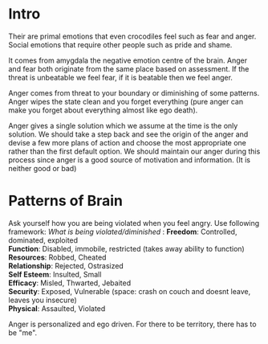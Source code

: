 # Intro
Their are primal emotions that even crocodiles feel such as fear and anger.  
Social emotions that require other people such as pride and shame.  

It comes from amygdala the negative emotion centre of the brain. Anger and fear both originate from the same place based on assessment. If the threat is unbeatable we feel fear, if it is beatable then we feel anger.  

Anger comes from threat to your boundary or diminishing of some patterns.
Anger wipes the state clean and you forget everything (pure anger can make you forget about everything almost like ego death).

Anger gives a single solution which we assume at the time is the only solution. We should take a step back and see the origin of the anger and devise a few more plans of action and choose the most appropriate one rather than the first default option. We should maintain our anger during this process since anger is a good source of motivation and information. (It is neither good or bad)

# Patterns of Brain
Ask yourself how you are being violated when you feel angry. Use following framework:
*What is being violated/diminished* :
**Freedom**: Controlled, dominated, exploited  
**Function**: Disabled, immobile, restricted (takes away ability to function)  
**Resources**: Robbed, Cheated  
**Relationship**: Rejected, Ostrasized  
**Self Esteem**: Insulted, Small  
**Efficacy**: Misled, Thwarted, Jebaited  
**Security**: Exposed, Vulnerable (space: crash on couch and doesnt leave, leaves you insecure)  
**Physical**: Assaulted, Violated  

Anger is personalized and ego driven. For there to be territory, there has to be "me".